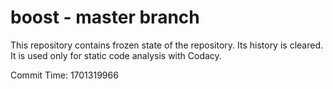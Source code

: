 # boost - master branch

This repository contains frozen state of the repository.
Its history is cleared. It is used only for static code
analysis with Codacy.

Commit Time: 1701319966